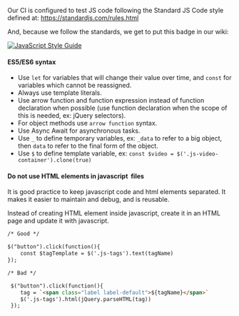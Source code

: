 Our CI is configured to test JS code following the Standard JS Code style defined at:
https://standardjs.com/rules.html

And, because we follow the standards, we get to put this badge in our wiki:

[![JavaScript Style Guide](https://cdn.rawgit.com/standard/standard/master/badge.svg)](https://github.com/standard/standard)
#### ES5/ES6 syntax
- Use `let` for variables that will change their value over time, and `const` for variables which cannot be reassigned.
- Always use template literals.
- Use arrow function and function expression instead of function declaration when possible (use function declaration when the scope of this is needed, ex: jQuery selectors).
- For object methods use `arrow function` syntax.
- Use Async Await for asynchronous tasks.
- Use `_` to define temporary variables, ex: `_data` to refer to a big object, then `data` to refer to the final form of the object.
- Use `$` to define template variable, ex: `const $video = $('.js-video-container').clone(true)`
 

#### Do not use HTML elements in javascript  files
It is good practice to keep javascript code and html elements separated. It makes it easier to maintain and debug, and  is reusable. 

Instead of creating HTML element inside javascript, create it in an HTML page and update it with javascript.

```html
/* Good */

$("button").click(function(){
    const $tagTemplate = $('.js-tags').text(tagName)
});

/* Bad */

 $("button").click(function(){
    tag = `<span class="label label-default">${tagName}</span>`
    $('.js-tags').html(jQuery.parseHTML(tag))
 });

```